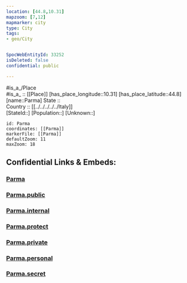```yaml
---
location: [44.8,10.31] 
mapzoom: [7,12] 
mapmarker: city 
type: City
tags:
- geo/City


SpocWebEntityId: 33252
isDeleted: false
confidential: public

---
```

#is_a_/Place  
#is_a_ :: [[Place]] 
[has_place_longitude::10.31] 
[has_place_latitude::44.8] 
[name::Parma] 
State ::  
Country :: [[../../../../../Italy]]  
[StateId::] 
[Population::] 
[Unknown::] 


```leaflet
id: Parma
coordinates: [[Parma]] 
markerFile: [[Parma]] 
defaultZoom: 11 
maxZoom: 18
```


## Confidential Links & Embeds: 

### [Parma](/_Standards/Earth/Continent/Europe/Europe~South/Italy/regions~Italy/Emilia-Romagna/Parma.Province/City/Parma.md) 

### [Parma.public](/_public/Earth/Continent/Europe/Europe~South/Italy/regions~Italy/Emilia-Romagna/Parma.Province/City/Parma.public.md) 

### [Parma.internal](/_internal/Earth/Continent/Europe/Europe~South/Italy/regions~Italy/Emilia-Romagna/Parma.Province/City/Parma.internal.md) 

### [Parma.protect](/_protect/Earth/Continent/Europe/Europe~South/Italy/regions~Italy/Emilia-Romagna/Parma.Province/City/Parma.protect.md) 

### [Parma.private](/_private/Earth/Continent/Europe/Europe~South/Italy/regions~Italy/Emilia-Romagna/Parma.Province/City/Parma.private.md) 

### [Parma.personal](/_personal/Earth/Continent/Europe/Europe~South/Italy/regions~Italy/Emilia-Romagna/Parma.Province/City/Parma.personal.md) 

### [Parma.secret](/_secret/Earth/Continent/Europe/Europe~South/Italy/regions~Italy/Emilia-Romagna/Parma.Province/City/Parma.secret.md)

